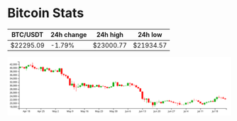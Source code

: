 # Bitcoin Stats

BTC/USDT|24h change|24h high|24h low|
|---|---|---|---|
|$22295.09|-1.79%|$23000.77|$21934.57|

<img src="./chart.svg">
